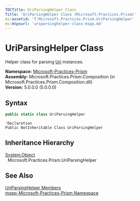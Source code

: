 ```yaml
---
TOCTitle: UriParsingHelper Class
Title: 'UriParsingHelper Class (Microsoft.Practices.Prism)'
ms:assetid: 'T:Microsoft.Practices.Prism.UriParsingHelper'
ms:mtpsurl: 'uriparsinghelper-class-mspp.md'
---
```



# UriParsingHelper Class

Helper class for parsing [Uri](http://msdn.microsoft.com/en-us/library/txt7706a) instances.

**Namespace:** [Microsoft-Practices-Prism](/patterns-practices/reference/mspp-namespace)  
**Assembly:** Microsoft.Practices.Prism.Composition (in Microsoft.Practices.Prism.Composition.dll)  
**Version:** 5.0.0.0 (5.0.0.0)

## Syntax
```C#
public static class UriParsingHelper
```
```VB
'Declaration
Public NotInheritable Class UriParsingHelper
```

## Inheritance Hierarchy

[System.Object](http://msdn.microsoft.com/en-us/library/e5kfa45b)  
  Microsoft.Practices.Prism.UriParsingHelper

## See Also

[UriParsingHelper Members](/patterns-practices/reference/uriparsinghelper-members-mspp)  
[mspp-Microsoft-Practices-Prism Namespace](/patterns-practices/reference/mspp-namespace)  
